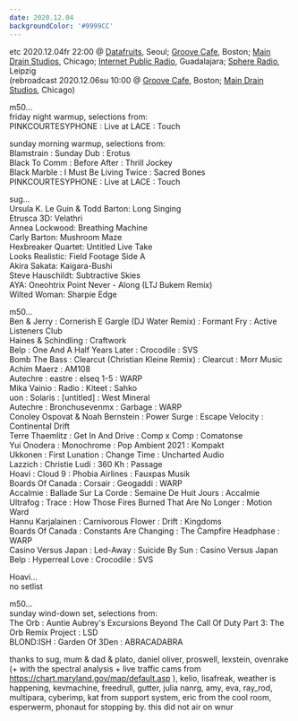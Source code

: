 ```yaml
---
date: 2020.12.04
backgroundColor: '#9999CC'
---
```


etc 2020.12.04fr 22:00 @ [Datafruits](http://www.datafruits.fm/), Seoul; [Groove Cafe](http://grove.cafe/), Boston; [Main Drain Studios](http://www.youtube.com/maindrainstudios/), Chicago; [Internet Public Radio](https://www.youtube.com/maindrainstudios), Guadalajara; [Sphere Radio](http://www.sphere-radio.net/), Leipzig  
(rebroadcast 2020.12.06su 10:00 @ [Groove Cafe](http://groove.cafe/), Boston; [Main Drain Studios](https://www.youtube.com/maindrainstudios), Chicago)  

m50...  
friday night warmup, selections from:  
PINKCOURTESYPHONE : Live at LACE : Touch  

sunday morning warmup, selections from:  
Blamstrain : Sunday Dub : Erotus  
Black To Comm : Before After : Thrill Jockey  
Black Marble : I Must Be Living Twice : Sacred Bones  
PINKCOURTESYPHONE : Live at LACE : Touch  


sug...  
Ursula K. Le Guin & Todd Barton: Long Singing  
Etrusca 3D: Velathri  
Annea Lockwood: Breathing Machine  
Carly Barton: Mushroom Maze  
Hexbreaker Quartet: Untitled Live Take  
Looks Realistic: Field Footage Side A  
Akira Sakata: Kaigara-Bushi  
Steve Hauschildt: Subtractive Skies  
AYA: Oneohtrix Point Never - Along (LTJ Bukem Remix)  
Wilted Woman: Sharpie Edge  

m50...  
Ben & Jerry : Cornerish E Gargle (DJ Water Remix) : Formant Fry : Active Listeners Club  
Haines & Schindling : Craftwork  
Belp : One And A Half Years Later : Crocodile : SVS  
Bomb The Bass : Clearcut (Christian Kleine Remix) : Clearcut : Morr Music  
Achim Maerz : AM108  
Autechre : eastre : elseq 1-5 : WARP  
Mika Vainio : Radio : Kiteet : Sahko  
uon : Solaris : \[untitled\] : West Mineral  
Autechre : Bronchusevenmx : Garbage : WARP  
Conoley Ospovat & Noah Bernstein : Power Surge : Escape Velocity : Continental Drift  
Terre Thaemlitz : Get In And Drive : Comp x Comp : Comatonse  
Yui Onodera : Monochrome : Pop Ambient 2021 : Kompakt  
Ukkonen : First Lunation : Change Time : Uncharted Audio  
Lazzich : Christie Ludi : 360 Kh : Passage  
Hoavi : Cloud 9 : Phobia Airlines : Fauxpas Musik  
Boards Of Canada : Corsair : Geogaddi : WARP  
Accalmie : Ballade Sur La Corde : Semaine De Huit Jours : Accalmie  
Ultrafog : Trace : How Those Fires Burned That Are No Longer : Motion Ward  
Hannu Karjalainen : Carnivorous Flower : Drift : Kingdoms  
Boards Of Canada : Constants Are Changing : The Campfire Headphase : WARP  
Casino Versus Japan : Led-Away : Suicide By Sun : Casino Versus Japan  
Belp : Hyperreal Love : Crocodile : SVS  

Hoavi...  
no setlist  

m50...  
sunday wind-down set, selections from:  
The Orb : Auntie Aubrey's Excursions Beyond The Call Of Duty Part 3: The Orb Remix Project : LSD  
BLOND:ISH : Garden Of 3Den : ABRACADABRA  

thanks to sug, mum & dad & plato, daniel oliver, proswell, lexstein, ovenrake (+ with the spectral analysis + live traffic cams from https://chart.maryland.gov/map/default.asp ), kelio, lisafreak, weather is happening, kevmachine, freedrull, gutter, julia nanrg, amy, eva, ray\_rod, multipara, cyberimp, kat from support system, eric from the cool room, esperwerm, phonaut for stopping by. this did not air on wnur